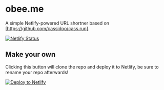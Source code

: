 # obee.me

A simple Netlify-powered URL shortner based on [https://github.com/cassidoo/cass.run].

[![Netlify Status](https://api.netlify.com/api/v1/badges/0f55d4d3-5748-4cff-9655-662cf2bbc520/deploy-status)](https://app.netlify.com/sites/obeeme/deploys)

## Make your own

Clicking this button will clone the repo and deploy it to Netlify, be sure to rename your repo afterwards!

[![Deploy to Netlify](https://www.netlify.com/img/deploy/button.svg)](https://app.netlify.com/start/deploy?repository=https://github.com/mattobee/obee.me)
